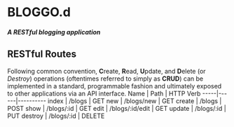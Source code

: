 # __BLOGGO.d__
#### _A **REST**ful blogging application_

## RESTful Routes
Following common convention, **C**reate, **R**ead, **U**pdate, and **D**elete (or *Destroy*) operations (oftentimes referred to simply as **CRUD**) can be implemented in a standard, programmable fashion and ultimately exposed to other applications via an API interface.
Name | Path | HTTP Verb
-----|------|----------
index | /blogs | GET
new | /blogs/new | GET
create | /blogs | POST
show | /blogs/:id | GET
edit | /blogs/:id/edit | GET
update | /blogs/:id | PUT
destroy | /blogs/:id | DELETE